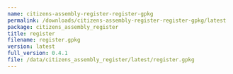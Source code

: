 ```yaml
---
name: citizens-assembly-register-register-gpkg
permalink: /downloads/citizens-assembly-register-register-gpkg/latest
package: citizens_assembly_register
title: register
filename: register.gpkg
version: latest
full_version: 0.4.1
file: /data/citizens_assembly_register/latest/register.gpkg
---
```

